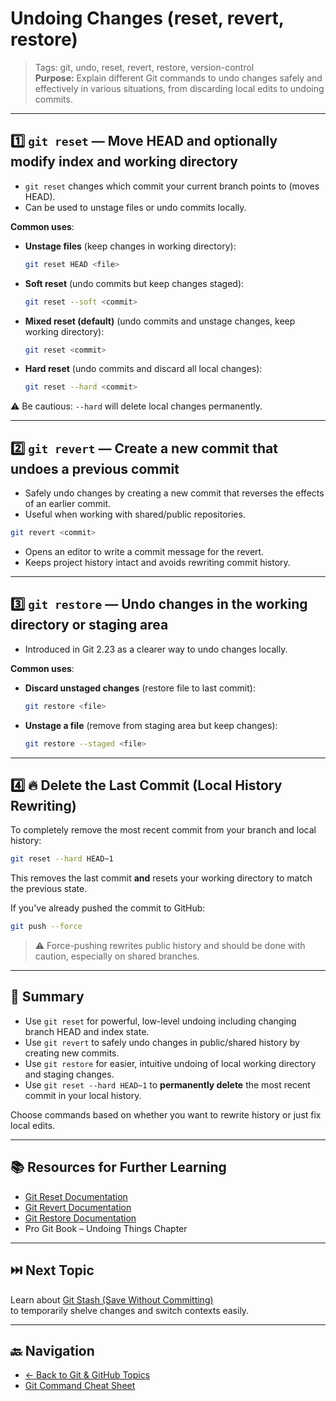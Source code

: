 # Undoing Changes (reset, revert, restore)

> Tags: git, undo, reset, revert, restore, version-control  
> **Purpose:** Explain different Git commands to undo changes safely and effectively in various situations, from discarding local edits to undoing commits.

---

## 1️⃣ `git reset` — Move HEAD and optionally modify index and working directory

- `git reset` changes which commit your current branch points to (moves HEAD).  
- Can be used to unstage files or undo commits locally.

**Common uses**:

- **Unstage files** (keep changes in working directory):

  ```bash
  git reset HEAD <file>
  ```

- **Soft reset** (undo commits but keep changes staged):

  ```bash
  git reset --soft <commit>
  ```

- **Mixed reset (default)** (undo commits and unstage changes, keep working directory):

  ```bash
  git reset <commit>
  ```

- **Hard reset** (undo commits and discard all local changes):

  ```bash
  git reset --hard <commit>
  ```

⚠️ Be cautious: `--hard` will delete local changes permanently.

---

## 2️⃣ `git revert` — Create a new commit that undoes a previous commit

- Safely undo changes by creating a new commit that reverses the effects of an earlier commit.  
- Useful when working with shared/public repositories.

```bash
git revert <commit>
```

- Opens an editor to write a commit message for the revert.  
- Keeps project history intact and avoids rewriting commit history.

---

## 3️⃣ `git restore` — Undo changes in the working directory or staging area

- Introduced in Git 2.23 as a clearer way to undo changes locally.

**Common uses**:

- **Discard unstaged changes** (restore file to last commit):

  ```bash
  git restore <file>
  ```

- **Unstage a file** (remove from staging area but keep changes):

  ```bash
  git restore --staged <file>
  ```

---

## 4️⃣ 🔥 Delete the Last Commit (Local History Rewriting)

To completely remove the most recent commit from your branch and local history:

```bash
git reset --hard HEAD~1
```

This removes the last commit **and** resets your working directory to match the previous state.

If you've already pushed the commit to GitHub:

```bash
git push --force
```

> ⚠️ Force-pushing rewrites public history and should be done with caution, especially on shared branches.

---

## 🧾 Summary

- Use `git reset` for powerful, low-level undoing including changing branch HEAD and index state.  
- Use `git revert` to safely undo changes in public/shared history by creating new commits.  
- Use `git restore` for easier, intuitive undoing of local working directory and staging changes.  
- Use `git reset --hard HEAD~1` to **permanently delete** the most recent commit in your local history.

Choose commands based on whether you want to rewrite history or just fix local edits.

---

## 📚 Resources for Further Learning

- [Git Reset Documentation](https://git-scm.com/docs/git-reset)  
- [Git Revert Documentation](https://git-scm.com/docs/git-revert)  
- [Git Restore Documentation](https://git-scm.com/docs/git-restore)  
- Pro Git Book – Undoing Things Chapter  

---

## ⏭️ Next Topic

Learn about [Git Stash (Save Without Committing)](09-git-stash.md)  
to temporarily shelve changes and switch contexts easily.

---

## 🔙 Navigation

- [← Back to Git & GitHub Topics](README.md)  
- [Git Command Cheat Sheet](cheat-sheet.md)
